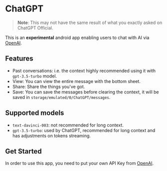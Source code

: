 # ChatGPT

> **Note**: This may not have the same result of what you exactly asked on ChatGPT Official.

This is an **experimental** android app enabling users to chat with AI via [OpenAI](https://openai.com/).

## Features

- Past conversations: i.e. the context highly recommended using it with `gpt-3.5-turbo` model.
- View: You can view the entire message with the bottom sheet.
- Share: Share the things you've got.
- Save: You can save the messages before clearing the context, it will be saved in `storage/emulated/0/ChatGPT/messages`.

## Supported models

- `text-davinci-003`: not recommended for long context.
- `gpt-3.5-turbo`: used by ChatGPT, recommended for long context and has adjustments on tokens streaming.

## Get Started

In order to use this app, you need to put your own API Key from [OpenAI](https://openai.com/).